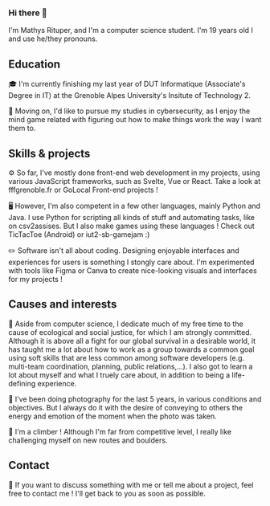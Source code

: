 ### Hi there 👋

I'm Mathys Rituper, and I'm a computer science student. I'm 19 years old I and use he/they pronouns.

## Education

🎓 I'm currently finishing my last year of DUT Informatique (Associate's Degree in IT) at the Grenoble Alpes University's Insitute of Technology 2.

💭 Moving on, I'd like to pursue my studies in cybersecurity, as I enjoy the mind game related with figuring out how to make things work the way I want them to.

## Skills & projects

⚙️  So far, I've mostly done front-end web development in my projects, using various JavaScript frameworks, such as Svelte, Vue or React. Take a look at fffgrenoble.fr or GoLocal Front-end projects !

🖥️ However, I'm also competent in a few other languages, mainly Python and Java. I use Python for scripting all kinds of stuff and automating tasks, like on csv2assises. But I also make games using these languages ! Check out TicTacToe (Android) or iut2-sb-gamejam :)

✏️ Software isn't all about coding. Designing enjoyable interfaces and experiences for users is something I stongly care about. I'm experimented with tools like Figma or Canva to create nice-looking visuals and interfaces for my projects !

## Causes and interests

🌿 Aside from computer science, I dedicate much of my free time to the cause of ecological and social justice, for which I am strongly committed. Although it is above all a fight for our global survival in a desirable world, it has taught me a lot about how to work as a group towards a common goal using soft skills that are less common among software developers (e.g. multi-team coordination, planning, public relations,...). I also got to learn a lot about myself and what I truely care about, in addition to being a life-defining experience.

📸 I've been doing photography for the last 5 years, in various conditions and objectives. But I always do it with the desire of conveying to others the energy and emotion of the moment when the photo was taken.

🧗 I'm a climber ! Although I'm far from competitive level, I really like challenging myself on new routes and boulders.

## Contact

📧 If you want to discuss something with me or tell me about a project, feel free to contact me ! I'll get back to you as soon as possible.
